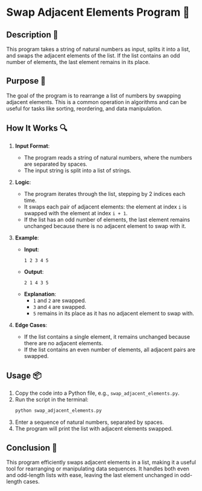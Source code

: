 # Swap Adjacent Elements Program 🔄

## Description 📝

This program takes a string of natural numbers as input, splits it into a list, and swaps the adjacent elements of the list.
If the list contains an odd number of elements, the last element remains in its place.

## Purpose 🎯

The goal of the program is to rearrange a list of numbers by swapping adjacent elements.
This is a common operation in algorithms and can be useful for tasks like sorting, reordering, and data manipulation.

## How It Works 🔍

1. **Input Format**:

    - The program reads a string of natural numbers, where the numbers are separated by spaces.
    - The input string is split into a list of strings.

2. **Logic**:

    - The program iterates through the list, stepping by 2 indices each time.
    - It swaps each pair of adjacent elements: the element at index `i` is swapped with the element at index `i + 1`.
    - If the list has an odd number of elements, the last element remains unchanged because there is no adjacent element to swap with it.

3. **Example**:

    - **Input**:
        ```
        1 2 3 4 5
        ```
    - **Output**:
        ```
        2 1 4 3 5
        ```
    - **Explanation**:
        - `1` and `2` are swapped.
        - `3` and `4` are swapped.
        - `5` remains in its place as it has no adjacent element to swap with.

4. **Edge Cases**:
    - If the list contains a single element, it remains unchanged because there are no adjacent elements.
    - If the list contains an even number of elements, all adjacent pairs are swapped.

## Usage 📦

1. Copy the code into a Python file, e.g., `swap_adjacent_elements.py`.
2. Run the script in the terminal:
    ```bash
    python swap_adjacent_elements.py
    ```
3. Enter a sequence of natural numbers, separated by spaces.
4. The program will print the list with adjacent elements swapped.

## Conclusion 🚀

This program efficiently swaps adjacent elements in a list, making it a useful tool for rearranging or manipulating data sequences.
It handles both even and odd-length lists with ease, leaving the last element unchanged in odd-length cases.
